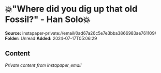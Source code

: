 # 💥"Where did you dig up that old Fossil?" - Han Solo💥

**Source:** instapaper-private://email/0ad67a26c5e7e3bba3866983ae761109/
**Folder:** Unread
**Added:** 2024-07-17T05:06:29




## Content
*Private content from instapaper_email*
